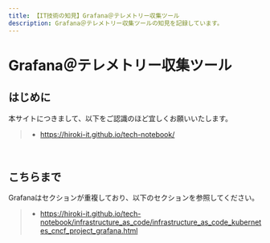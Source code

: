 ```yaml
---
title: 【IT技術の知見】Grafana＠テレメトリー収集ツール
description: Grafana＠テレメトリー収集ツールの知見を記録しています。
---
```


# Grafana＠テレメトリー収集ツール

## はじめに

本サイトにつきまして、以下をご認識のほど宜しくお願いいたします。

> - https://hiroki-it.github.io/tech-notebook/

<br>

## こちらまで

Grafanaはセクションが重複しており、以下のセクションを参照してください。

> - https://hiroki-it.github.io/tech-notebook/infrastructure_as_code/infrastructure_as_code_kubernetes_cncf_project_grafana.html

<br>
